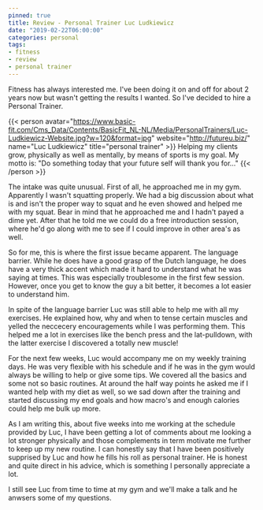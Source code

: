 ```yaml
---
pinned: true
title: Review - Personal Trainer Luc Ludkiewicz
date: "2019-02-22T06:00:00"
categories: personal
tags:
- fitness
- review
- personal trainer
---
```


Fitness has always interested me. I've been doing it on and off for about 2 years now but wasn't getting the results I wanted.
So I've decided to hire a Personal Trainer.

<!--more-->

{{< person avatar="https://www.basic-fit.com/Cms_Data/Contents/BasicFit_NL-NL/Media/PersonalTrainers/Luc-Ludkiewicz-Website.jpg?w=120&format=jpg" website="http://futureu.biz/" name="Luc Ludkiewicz" title="personal trainer" >}}
	Helping my clients grow, physically as well as mentally, by means of sports is my goal. My motto is: "Do something today that your future self will thank you for..."
{{< /person >}}


The intake was quite unusual. First of all, he approached me in my gym. Apparently I wasn't squatting properly. We had a big discussion about what is and isn't the proper way to squat and he even showed and helped me with my squat. Bear in mind that he approached me and I hadn't payed a dime yet.
After that he told me we could do a free introduction session, where he'd go along with me to see if I could improve in other area's as well.


So for me, this is where the first issue became apparent. The language barrier. While he does have a good grasp of the Dutch language, he does have a very thick accent which made it hard to understand what he was saying at times. This was especially troublesome in the first few session. However, once you get to know the guy a bit better, it becomes a lot easier to understand him.


In spite of the language barrier Luc was still able to help me with all my exercises. He explained how, why and when to tense certain muscles and yelled the neccecery encouragements while I was performing them. This helped me a lot in exercises like the bench press and the lat-pulldown, with the latter exercise I discovered a totally new muscle!


For the next few weeks, Luc would accompany me on my weekly training days. He was very flexible with his schedule and if he was in the gym would always be willing to help or give some tips. We covered all the basics and some not so basic routines. At around the half way points he asked me if I wanted help with my diet as well, so we sad down after the training and started discussing my end goals and how macro's and enough calories could help me bulk up more.


As I am writing this, about five weeks into me working at the schedule provided by Luc, I have been getting a lot of comments about me looking a lot stronger physically and those complements in term motivate me further to keep up my new routine. I can honestly say that I have been positively supprised by Luc and how he fills his roll as personal trainer. He is honest and quite direct in his advice, which is something I personally appreciate a lot.


I still see Luc from time to time at my gym and we'll make a talk and he anwsers some of my questions.
